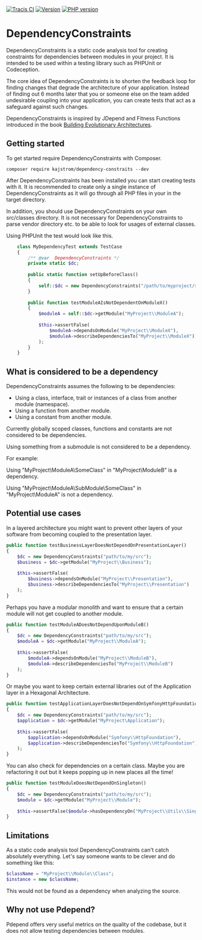 [![Tracis CI](https://travis-ci.org/kajstrom/dependency-constraints.svg?branch=master)](https://travis-ci.org/kajstrom/dependency-constraints)
[![Version](https://img.shields.io/packagist/v/kajstrom/dependency-constraints.svg)](https://packagist.org/packages/kajstrom/dependency-constraints)
[![PHP version](https://img.shields.io/packagist/php-v/kajstrom/dependency-constraints.svg)](https://packagist.org/packages/kajstrom/dependency-constraints)

# DependencyConstraints

DependencyConstraints is a static code analysis tool for creating constraints for dependencies between modules in your project.
It is intended to be used within a testing library such as PHPUnit or Codeception.

The core idea of DependencyConstraints is to shorten the feedback loop for finding changes that degrade the architecture of your application.
Instead of finding out 6 months later that you or someone else on the team added undesirable coupling into your application,
you can create tests that act as a safeguard against such changes.

DependencyConstraints is inspired by JDepend and Fitness Functions introduced in the book [Building Evolutionary Architectures](https://www.thoughtworks.com/books/building-evolutionary-architectures).

## Getting started

To get started require DependencyConstraints with Composer.

```
composer require kajstrom/dependency-constraits --dev
```

After DependencyConstraints has been installed you can start creating tests with it.
It is recommended to create only a single instance of DependencyConstraints as it will
go through all PHP files in your in the target directory.

In addition, you should use DependencyConstraints on your own src/classes directory. It is not necessary for
DependencyConstraints to parse vendor directory etc. to be able to look for
usages of external classes.

Using PHPUnit the test would look like this.
```php
    class MyDependencyTest extends TestCase
    {
        /** @var  DependencyConstraints */
        private static $dc;
    
        public static function setUpBeforeClass()
        {
            self::$dc = new DependencyConstraints("/path/to/myproject/src");
        }
    
        public function testModuleAIsNotDependentOnModuleX()
        {
            $moduleA = self::$dc->getModule("MyProject\\ModuleA");
    
            $this->assertFalse(
                $moduleA->dependsOnModule("MyProject\\ModuleX"),
                $moduleA->describeDependenciesTo("MyProject\\ModuleX"),
            );
        }
    }
```

## What is considered to be a dependency

DependencyConstraints assumes the following to be dependencies:
- Using a class, interface, trait or instances of a class from another module (namespace).
- Using a function from another module.
- Using a constant from another module.

Currently globally scoped classes, functions and constants are not considered to be dependencies.

Using something from a submodule is not considered to be a dependency.

For example:

Using "MyProject\ModuleA\SomeClass" in "MyProject\ModuleB" is a dependency.

Using "MyProject\ModuleA\SubModule\SomeClass" in "MyProject\ModuleA" is not a dependency.

## Potential use cases

In a layered architecture you might want to prevent other layers of your software from becoming coupled to the presentation layer.

```php
public function testBusinessLayerDoesNotDependOnPresentationLayer()
{
    $dc = new DependencyConstraints("path/to/my/src");
    $business = $dc->getModule("MyProject\\Business");
    
    $this->assertFalse(
        $business->dependsOnModule("MyProject\\Presentation"),
        $business->describeDependenciesTo("MyProject\\Presentation")
    );
}
```

Perhaps you have a modular monolith and want to ensure that a certain module will not get coupled to another module.

```php
public function testModuleADoesNotDependUponModuleB()
{
    $dc = new DependencyConstraints("path/to/my/src");
    $moduleA = $dc->getModule("MyProject\\ModuleA");
    
    $this->assertFalse(
        $moduleA->dependsOnModule("MyProject\\ModuleB"),
        $moduleA->describeDependenciesTo("MyProject\\ModuleB")
    );
}
```

Or maybe you want to keep certain external libraries out of the Application layer in a Hexagonal Architecture.
```php
public function testApplicationLayerDoesNotDependOnSymfonyHttpFoundation()
{
    $dc = new DependencyConstraints("path/to/my/src");
    $application = $dc->getModule("MyProject\Application");
    
    $this->assertFalse(
        $application->dependsOnModule("Symfony\\HttpFoundation"),
        $application->describeDependenciesTo("Symfony\\HttpFoundation")
    );
}
```

You can also check for dependencies on a certain class. Maybe you are refactoring it out but it keeps popping up in new places all the time!

```php
public function testModuleDoesNotDependOnSingleton()
{
    $dc = new DependencyConstraints("path/to/my/src");
    $module = $dc->getModule("MyProject\\Module");
    
    $this->assertFalse($module->hasDependencyOn("MyProject\\Utils\\SingletonThatSeemedAGoodIdeaBackThen");
}
``` 

## Limitations

As a static code analysis tool DependencyConstraints can't catch absolutely everything. Let's say someone wants to be clever and do something like this:

```php
$className = "MyProject\\Module\\Class";
$instance = new $className;
```

This would not be found as a dependency when analyzing the source.

## Why not use Pdepend?

Pdepend offers very useful metrics on the quality of the codebase, but it does not allow testing dependencies between modules.
